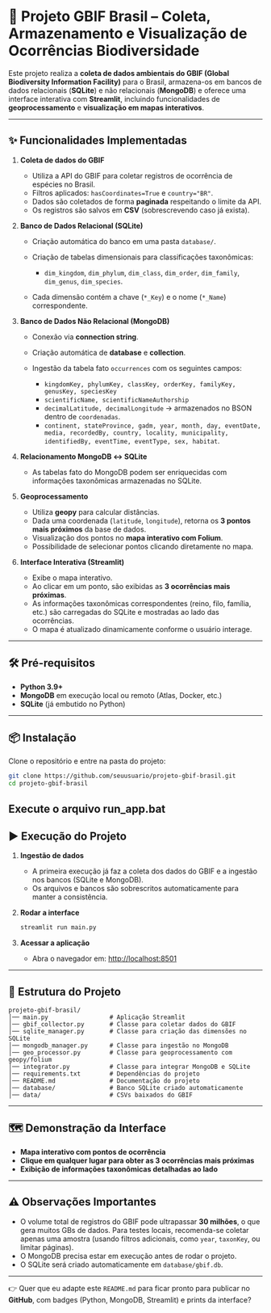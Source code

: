 # 🌱 Projeto GBIF Brasil – Coleta, Armazenamento e Visualização de Ocorrências Biodiversidade

Este projeto realiza a **coleta de dados ambientais do GBIF (Global Biodiversity Information Facility)** para o Brasil, armazena-os em bancos de dados relacionais (**SQLite**) e não relacionais (**MongoDB**) e oferece uma interface interativa com **Streamlit**, incluindo funcionalidades de **geoprocessamento** e **visualização em mapas interativos**.

---

## ✨ Funcionalidades Implementadas

1. **Coleta de dados do GBIF**

   * Utiliza a API do GBIF para coletar registros de ocorrência de espécies no Brasil.
   * Filtros aplicados: `hasCoordinates=True` e `country="BR"`.
   * Dados são coletados de forma **paginada** respeitando o limite da API.
   * Os registros são salvos em **CSV** (sobrescrevendo caso já exista).

2. **Banco de Dados Relacional (SQLite)**

   * Criação automática do banco em uma pasta `database/`.
   * Criação de tabelas dimensionais para classificações taxonômicas:

     * `dim_kingdom`, `dim_phylum`, `dim_class`, `dim_order`, `dim_family`, `dim_genus`, `dim_species`.
   * Cada dimensão contém a chave (`*_Key`) e o nome (`*_Name`) correspondente.

3. **Banco de Dados Não Relacional (MongoDB)**

   * Conexão via **connection string**.
   * Criação automática de **database** e **collection**.
   * Ingestão da tabela fato `occurrences` com os seguintes campos:

     * `kingdomKey, phylumKey, classKey, orderKey, familyKey, genusKey, speciesKey`
     * `scientificName, scientificNameAuthorship`
     * `decimalLatitude, decimalLongitude` → armazenados no BSON dentro de `coordenadas`.
     * `continent, stateProvince, gadm, year, month, day, eventDate, media, recordedBy, country, locality, municipality, identifiedBy, eventTime, eventType, sex, habitat`.

4. **Relacionamento MongoDB ↔ SQLite**

   * As tabelas fato do MongoDB podem ser enriquecidas com informações taxonômicas armazenadas no SQLite.

5. **Geoprocessamento**

   * Utiliza **geopy** para calcular distâncias.
   * Dada uma coordenada (`latitude`, `longitude`), retorna os **3 pontos mais próximos** da base de dados.
   * Visualização dos pontos no **mapa interativo com Folium**.
   * Possibilidade de selecionar pontos clicando diretamente no mapa.

6. **Interface Interativa (Streamlit)**

   * Exibe o mapa interativo.
   * Ao clicar em um ponto, são exibidas as **3 ocorrências mais próximas**.
   * As informações taxonômicas correspondentes (reino, filo, família, etc.) são carregadas do SQLite e mostradas ao lado das ocorrências.
   * O mapa é atualizado dinamicamente conforme o usuário interage.

---

## 🛠️ Pré-requisitos

* **Python 3.9+**
* **MongoDB** em execução local ou remoto (Atlas, Docker, etc.)
* **SQLite** (já embutido no Python)

---

## 📦 Instalação

Clone o repositório e entre na pasta do projeto:

```bash
git clone https://github.com/seuusuario/projeto-gbif-brasil.git
cd projeto-gbif-brasil
```

Execute o arquivo run_app.bat
---

## ▶️ Execução do Projeto

1. **Ingestão de dados**

   * A primeira execução já faz a coleta dos dados do GBIF e a ingestão nos bancos (SQLite e MongoDB).
   * Os arquivos e bancos são sobrescritos automaticamente para manter a consistência.

2. **Rodar a interface**

   ```bash
   streamlit run main.py
   ```

3. **Acessar a aplicação**

   * Abra o navegador em: [http://localhost:8501](http://localhost:8501)

---

## 📂 Estrutura do Projeto

```
projeto-gbif-brasil/
│── main.py                 # Aplicação Streamlit
│── gbif_collector.py       # Classe para coletar dados do GBIF
│── sqlite_manager.py       # Classe para criação das dimensões no SQLite
│── mongodb_manager.py      # Classe para ingestão no MongoDB
│── geo_processor.py        # Classe para geoprocessamento com geopy/folium
│── integrator.py           # Classe para integrar MongoDB e SQLite
│── requirements.txt        # Dependências do projeto
│── README.md               # Documentação do projeto
│── database/               # Banco SQLite criado automaticamente
│── data/                   # CSVs baixados do GBIF
```

---

## 🗺️ Demonstração da Interface

* **Mapa interativo com pontos de ocorrência**
* **Clique em qualquer lugar para obter as 3 ocorrências mais próximas**
* **Exibição de informações taxonômicas detalhadas ao lado**

---

## ⚠️ Observações Importantes

* O volume total de registros do GBIF pode ultrapassar **30 milhões**, o que gera muitos GBs de dados. Para testes locais, recomenda-se coletar apenas uma amostra (usando filtros adicionais, como `year`, `taxonKey`, ou limitar páginas).
* O MongoDB precisa estar em execução antes de rodar o projeto.
* O SQLite será criado automaticamente em `database/gbif.db`.

---

👉 Quer que eu adapte este `README.md` para ficar pronto para publicar no **GitHub**, com badges (Python, MongoDB, Streamlit) e prints da interface?
